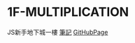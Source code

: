 # 1F-MULTIPLICATION
JS新手地下城一樓
[筆記](https://medium.com/@cc86418520/%E6%96%B0%E6%89%8B-js-%E5%9C%B0%E4%B8%8B%E5%9F%8E-1f-9x9-%E4%B9%98%E6%B3%95%E8%A1%A8-9b91e4450920)
[GitHubPage](https://irenelee18.github.io/1F-MULTIPLICATION/)
